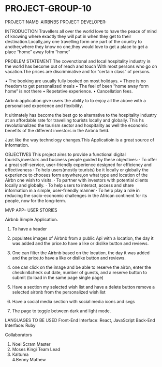 # PROJECT-GROUP-10
PROJECT NAME: AIRBNBS
PROJECT DEVELOPER: 
 
INTRODUCTION
Travellers all over the world love to have the peace of mind of knowing where exactly they will put in when they get to their destination.Locally,any one travelling form one part of the country to another,where they know no one,they would love to get a place to get a place “home” away fofm “home”
 
PROBLEM STATEMENT
The covenctional and local hospitality industry in the world has become out of reach and  touch 
With most persons who go on vacation.The prices are discriminative and for “certain class” of persons.


•	The booking are usually fully booked on most holidays.
•	There is no freedom to get personalized meals 
•	The feel of been “home away form home” is not there
•	Repetative experience.
•	Cancellation fees.

Airbnb application give users the ability to to enjoy all the above with a personalised experience and flexibility.

It ultimately has become the best go to alternative to the hospitality industry at an affordable rate for travelling tourists locally and globally. This hs revolutionalized  the tourism sector and hospitality as well the economic benefits of the different investors in the Airbnb field.

Just like the way technology changes.This Applicatioin is a great source of information.
 
 
OBJECTIVES
This project aims to provide a functional digital tourists,investors and business people guided by these objectives:
·   	To offer a great self-service, user-friendly experience designed for efficiency and effectiveness
·   	To help users(mostly tourists) be it locally or globally the experience to chooses form anywhere,on what type and location of the Airbn one wish to visits.
·   	To partner with investors with potential clients locally and globally.
·   	To help users to interact, access and share information in a simple, user-friendly manner
·   	To help play a role in reducing the socio-economic challenges in the African continent for its people, now for the long-term.
 


MVP APP– USER STORIES

Airbnb Simple Application.
1. To have a header 

2.	 populates images of Airbnb from a public Api with a location, the day it was added and the price.to have a like or dislike button and reviews.
3.	One can filter the Airbnb based on the location, the day it was added and the price.to have a like or dislike button and reviews.
	
4.	one can click on the image and be able to reserve the airbn, enter the checkin&check out date, number of guests, and a reserve button to submit (to load in the same page single page) 

7.	Have a section my selected wish list and have a delete button remove a selected airbnb from the personalized wish list
8.	Have a social media section with social media icons and svgs
9.	The page to toggle between dark and light mode.

 
LANGUAGES TO BE USED
Front-End Interface: React, JavaScript
Back-End Interface: Ruby

Collaborators
1.	Noel            Scram Master
2.	Moses Kingi	Team Lead
3.	Kaltuma		
       4.Benny Mathew
